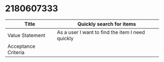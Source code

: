 # 2180607333
| Title                | Quickly search for items |
| ----------- | ----------- |
| Value Statement      | As a user I want to find the item I need quickly    |
| Acceptance Criteria  |       |
